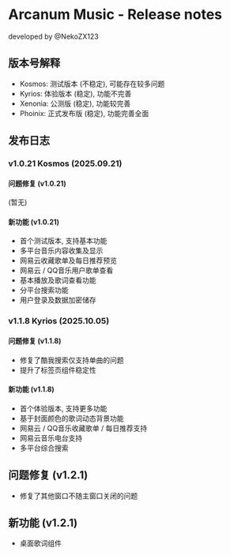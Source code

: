 # Arcanum Music - Release notes

developed by @NekoZX123

## 版本号解释

- Kosmos: 测试版本 (不稳定), 可能存在较多问题
- Kyrios: 体验版本 (稳定), 功能不完善
- Xenonia: 公测版 (稳定), 功能较完善
- Phoinix: 正式发布版 (稳定), 功能完善全面

## 发布日志

### v1.0.21 Kosmos (2025.09.21)

#### 问题修复 (v1.0.21)

(暂无)

#### 新功能 (v1.0.21)

- 首个测试版本, 支持基本功能
- 多平台音乐内容收集及显示
- 网易云收藏歌单及每日推荐预览
- 网易云 / QQ音乐用户歌单查看
- 基本播放及歌词查看功能
- 分平台搜索功能
- 用户登录及数据加密储存

### v1.1.8 Kyrios (2025.10.05)

#### 问题修复 (v1.1.8)

- 修复了酷我搜索仅支持单曲的问题
- 提升了标签页组件稳定性

#### 新功能 (v1.1.8)

- 首个体验版本, 支持更多功能
- 基于封面颜色的歌词动态背景功能
- 网易云 / QQ音乐收藏歌单 / 每日推荐支持
- 网易云音乐电台支持
- 多平台综合搜索

## 问题修复 (v1.2.1)

- 修复了其他窗口不随主窗口关闭的问题

## 新功能 (v1.2.1)

- 桌面歌词组件
